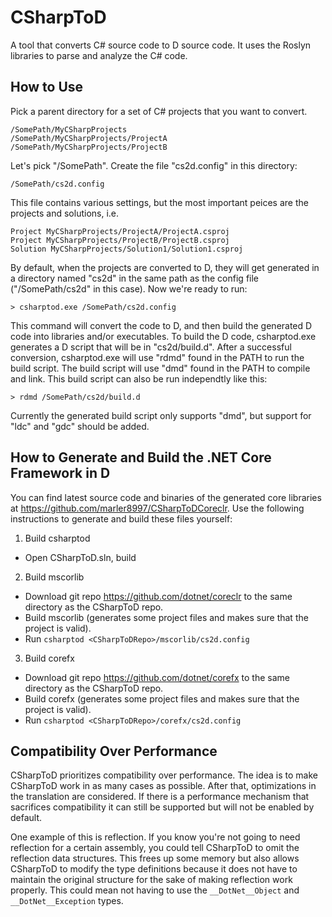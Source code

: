 
CSharpToD
================================================================================
A tool that converts C# source code to D source code.  It uses the Roslyn
libraries to parse and analyze the C# code.

How to Use
--------------------------------------------------------------------------------
Pick a parent directory for a set of C# projects that you want to convert.
```
/SomePath/MyCSharpProjects
/SomePath/MyCSharpProjects/ProjectA
/SomePath/MyCSharpProjects/ProjectB
```

Let's pick "/SomePath".  Create the file "cs2d.config" in this directory:
```
/SomePath/cs2d.config
```

This file contains various settings, but the most important peices are the
projects and solutions, i.e.
```
Project MyCSharpProjects/ProjectA/ProjectA.csproj
Project MyCSharpProjects/ProjectB/ProjectB.csproj
Solution MyCSharpProjects/Solution1/Solution1.csproj
```

By default, when the projects are converted to D, they will get generated in
a directory named "cs2d" in the same path as the config file ("/SomePath/cs2d"
in this case).  Now we're ready to run:
```
> csharptod.exe /SomePath/cs2d.config
```

This command will convert the code to D, and then build the generated D code
into libraries and/or executables.  To build the D code, csharptod.exe
generates a D script that will be in "cs2d/build.d".  After a successful
conversion, csharptod.exe will use "rdmd" found in the PATH to run the build
script.  The build script will use "dmd" found in the PATH to compile and link.
This build script can also be run independtly like this:
```
> rdmd /SomePath/cs2d/build.d
```
Currently the generated build script only supports "dmd", but support for "ldc"
and "gdc" should be added.

How to Generate and Build the .NET Core Framework in D
--------------------------------------------------------------------------------
You can find latest source code and binaries of the generated core libraries at
https://github.com/marler8997/CSharpToDCoreclr.  Use the following instructions
to generate and build these files yourself:

1. Build csharptod
  - Open CSharpToD.sln, build
2. Build mscorlib
  - Download git repo https://github.com/dotnet/coreclr to the same directory as
    the CSharpToD repo.
  - Build mscorlib (generates some project files and makes sure that the project
    is valid).
  - Run `csharptod <CSharpToDRepo>/mscorlib/cs2d.config`
3. Build corefx
  - Download git repo https://github.com/dotnet/corefx to the same directory as
    the CSharpToD repo.
  - Build corefx (generates some project files and makes sure that the project
    is valid).
  - Run `csharptod <CSharpToDRepo>/corefx/cs2d.config`

Compatibility Over Performance
--------------------------------------------------------------------------------
CSharpToD prioritizes compatibility over performance. The idea is to make
CSharpToD work in as many cases as possible.  After that, optimizations in the
translation are considered.  If there is a performance mechanism that sacrifices
compatibility it can still be supported but will not be enabled by default.

One example of this is reflection.  If you know you're not going to need
reflection for a certain assembly, you could tell CSharpToD to omit the
reflection data structures.  This frees up some memory but also allows CSharpToD
to modify the type definitions because it does not have to maintain the original
structure for the sake of making reflection work properly.  This could mean not
having to use the `__DotNet__Object` and `__DotNet__Exception` types.
